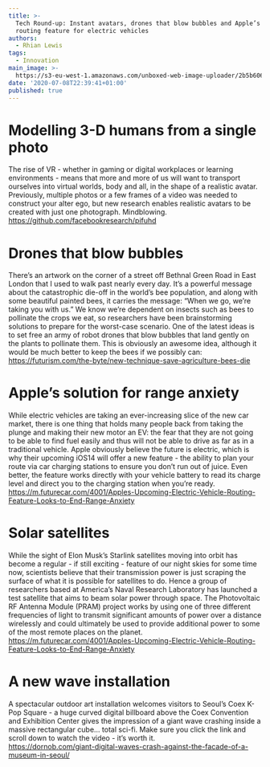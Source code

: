 ```yaml
---
title: >-
  Tech Round-up: Instant avatars, drones that blow bubbles and Apple’s new
  routing feature for electric vehicles
authors:
  - Rhian Lewis
tags:
  - Innovation
main_image: >-
  https://s3-eu-west-1.amazonaws.com/unboxed-web-image-uploader/2b5b606e978d6d98bc671e96f50e121f.png
date: '2020-07-08T22:39:41+01:00'
published: true
---
```

# Modelling 3-D humans from a single photo

The rise of VR - whether in gaming or digital workplaces or learning environments - means that more and more of us will want to transport ourselves into virtual worlds, body and all, in the shape of a realistic avatar. Previously, multiple photos or a few frames of a video was needed to construct your alter ego, but new research enables realistic avatars to be created with just one photograph. Mindblowing. \
<https://github.com/facebookresearch/pifuhd>

# Drones that blow bubbles

There’s an artwork on the corner of a street off Bethnal Green Road in East London that I used to walk past nearly every day. It’s a powerful message about the catastrophic die-off in the world’s bee population, and along with some beautiful painted bees, it carries the message: “When we go, we’re taking you with us.” We know we’re dependent on insects such as bees to pollinate the crops we eat, so researchers have been brainstorming solutions to prepare for the worst-case scenario. One of the latest ideas is to set free an army of robot drones that blow bubbles that land gently on the plants to pollinate them. This is obviously an awesome idea, although it would be much better to keep the bees if we possibly can:\
<https://futurism.com/the-byte/new-technique-save-agriculture-bees-die>

# Apple’s solution for range anxiety

While electric vehicles are taking an ever-increasing slice of the new car market, there is one thing that holds many people back from taking the plunge and making their new motor an EV: the fear that they are not going to be able to find fuel easily and thus will not be able to drive as far as in a traditional vehicle. Apple obviously believe the future is electric, which is why their upcoming iOS14 will offer a new feature - the ability to plan your route via car charging stations to ensure you don’t run out of juice. Even better, the feature works directly with your vehicle battery to read its charge level and direct you to the charging station when you’re ready.\
[https://m.futurecar.com/4001/Apples-Upcoming-Electric-Vehicle-Routing-Feature-Looks-to-End-Range-Anxiety ](https://m.futurecar.com/4001/Apples-Upcoming-Electric-Vehicle-Routing-Feature-Looks-to-End-Range-Anxiety)

# Solar satellites

While the sight of Elon Musk’s Starlink satellites moving into orbit has become a regular - if still exciting - feature of our night skies for some time now, scientists believe that their transmission power is just scraping the surface of what it is possible for satellites to do. Hence a group of researchers based at America’s Naval Research Laboratory has launched a test satellite that aims to beam solar power through space. The Photovoltaic RF Antenna Module (PRAM) project works by using one of three different frequencies of light to transmit significant amounts of power over a distance wirelessly and could ultimately be used to provide additional power to some of the most remote places on the planet. \
<https://m.futurecar.com/4001/Apples-Upcoming-Electric-Vehicle-Routing-Feature-Looks-to-End-Range-Anxiety>

# A new wave installation

A spectacular outdoor art installation welcomes visitors to Seoul’s Coex K-Pop Square - a huge curved digital billboard above the Coex Convention and Exhibition Center gives the impression of a giant wave crashing inside a massive rectangular cube… total sci-fi. Make sure you click the link and scroll down to watch the video - it’s worth it.\
<https://dornob.com/giant-digital-waves-crash-against-the-facade-of-a-museum-in-seoul/>
